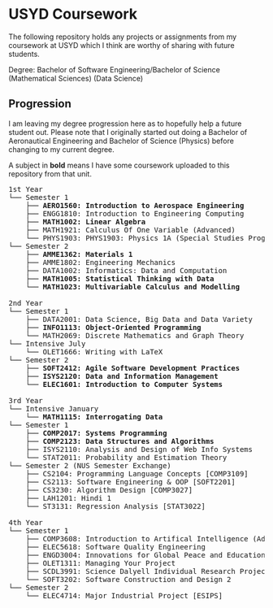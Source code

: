 # USYD Coursework

The following repository holds any projects or assignments from my coursework at USYD which I think are worthy of sharing with future students. 

Degree: Bachelor of Software Engineering/Bachelor of Science (Mathematical Sciences) (Data Science)

## Progression
I am leaving my degree progression here as to hopefully help a future student out. Please note that I originally started out doing a Bachelor of Aeronautical Engineering and Bachelor of Science (Physics) before changing to my current degree.

A subject in **bold** means I have some coursework uploaded to this repository from that unit.

<pre>
1st Year
└── Semester 1
    ├── <b>AERO1560: Introduction to Aerospace Engineering</b>
    ├── ENGG1810: Introduction to Engineering Computing
    ├── <b>MATH1002: Linear Algebra</b>
    ├── MATH1921: Calculus Of One Variable (Advanced)
    └── PHYS1903: PHYS1903: Physics 1A (Special Studies Program)
└── Semester 2
    ├── <b>AMME1362: Materials 1</b>
    ├── AMME1802: Engineering Mechanics
    ├── DATA1002: Informatics: Data and Computation
    ├── <b>MATH1005: Statistical Thinking with Data</b>
    └── <b>MATH1023: Multivariable Calculus and Modelling</b>
    
2nd Year
└── Semester 1
    ├── DATA2001: Data Science, Big Data and Data Variety
    ├── <b>INFO1113: Object-Oriented Programming</b>
    └── MATH2069: Discrete Mathematics and Graph Theory
└── Intensive July
    └── OLET1666: Writing with LaTeX
└── Semester 2
    ├── <b>SOFT2412: Agile Software Development Practices</b>
    ├── <b>ISYS2120: Data and Information Management</b>
    └── <b>ELEC1601: Introduction to Computer Systems</b>

3rd Year
└── Intensive January
    └── <b>MATH1115: Interrogating Data</b> 
└── Semester 1
    ├── <b>COMP2017: Systems Programming</b>
    ├── <b>COMP2123: Data Structures and Algorithms</b>
    ├── ISYS2110: Analysis and Design of Web Info Systems
    └── STAT2011: Probability and Estimation Theory
└── Semester 2 (NUS Semester Exchange)
    ├── CS2104: Programming Language Concepts [COMP3109]
    ├── CS2113: Software Engineering & OOP [SOFT2201]
    ├── CS3230: Algorithm Design [COMP3027]
    ├── LAH1201: Hindi 1
    └── ST3131: Regression Analysis [STAT3022]

4th Year
└── Semester 1
    ├── COMP3608: Introduction to Artifical Intelligence (Advanced)
    ├── ELEC5618: Software Quality Engineering
    ├── ENGD3004: Innovations for Global Peace and Education
    ├── OLET1311: Managing Your Project
    ├── SCDL3991: Science Dalyell Individual Research Project
    └── SOFT3202: Software Construction and Design 2
└── Semester 2
    └── ELEC4714: Major Industrial Project [ESIPS]
</pre>
